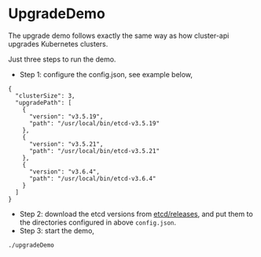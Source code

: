UpgradeDemo
======

The upgrade demo follows exactly the same way as how cluster-api upgrades Kubernetes clusters.

Just three steps to run the demo.
- Step 1: configure the config.json, see example below,
```
{
  "clusterSize": 3,
  "upgradePath": [
    {
      "version": "v3.5.19",
      "path": "/usr/local/bin/etcd-v3.5.19"
    },
    {
      "version": "v3.5.21",
      "path": "/usr/local/bin/etcd-v3.5.21"
    },
    {
      "version": "v3.6.4",
      "path": "/usr/local/bin/etcd-v3.6.4"
    }
  ]
}

```

- Step 2: download the etcd versions from [etcd/releases](https://github.com/etcd-io/etcd/releases),
  and put them to the directories configured in above `config.json`.
- Step 3: start the demo,
```
./upgradeDemo
```
